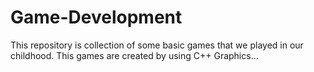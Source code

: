 # Game-Development
This repository is collection of some basic games that we played in our childhood. This games are created by using C++ Graphics...
